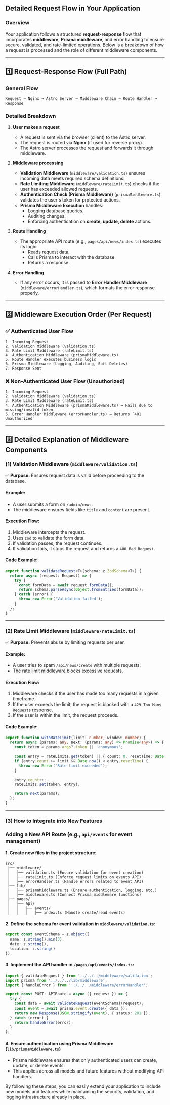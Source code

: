 ## **Detailed Request Flow in Your Application**

### **Overview**

Your application follows a structured **request-response** flow that incorporates **middleware**, **Prisma middleware**, and error handling to ensure secure, validated, and rate-limited operations. Below is a breakdown of how a request is processed and the role of different middleware components.

---

## **1️⃣ Request-Response Flow (Full Path)**

### **General Flow**

```
Request → Nginx → Astro Server → Middleware Chain → Route Handler → Response
```

### **Detailed Breakdown**

1. **User makes a request**

   - A request is sent via the browser (client) to the Astro server.
   - The request is routed via **Nginx** (if used for reverse proxy).
   - The Astro server processes the request and forwards it through middleware.

2. **Middleware processing**

   - **Validation Middleware** (`middleware/validation.ts`) ensures incoming data meets required schema definitions.
   - **Rate Limiting Middleware** (`middleware/rateLimit.ts`) checks if the user has exceeded allowed requests.
   - **Authentication Check (Prisma Middleware)** (`prismaMiddleware.ts`) validates the user's token for protected actions.
   - **Prisma Middleware Execution** handles:
     - Logging database queries.
     - Auditing changes.
     - Enforcing authentication on **create, update, delete** actions.

3. **Route Handling**

   - The appropriate API route (e.g., `pages/api/news/index.ts`) executes its logic:
     - Reads request data.
     - Calls Prisma to interact with the database.
     - Returns a response.

4. **Error Handling**

   - If any error occurs, it is passed to **Error Handler Middleware** (`middleware/errorHandler.ts`), which formats the error response properly.

---

## **2️⃣ Middleware Execution Order (Per Request)**

### ✅ **Authenticated User Flow**

```
1. Incoming Request
2. Validation Middleware (validation.ts)
3. Rate Limit Middleware (rateLimit.ts)
4. Authentication Middleware (prismaMiddleware.ts)
5. Route Handler executes business logic
6. Prisma Middleware (Logging, Auditing, Soft Deletes)
7. Response Sent
```

### ❌ **Non-Authenticated User Flow (Unauthorized)**

```
1. Incoming Request
2. Validation Middleware (validation.ts)
3. Rate Limit Middleware (rateLimit.ts)
4. Authentication Middleware (prismaMiddleware.ts) → Fails due to missing/invalid token
5. Error Handler Middleware (errorHandler.ts) → Returns `401 Unauthorized`
```

---

## **3️⃣ Detailed Explanation of Middleware Components**

### **(1) Validation Middleware (`middleware/validation.ts`)**

✅ **Purpose:** Ensures request data is valid before proceeding to the database.

#### **Example:**

- A user submits a form on `/admin/news`.
- The middleware ensures fields like `title` and `content` are present.

#### **Execution Flow:**

1. Middleware intercepts the request.
2. Uses `zod` to validate the form data.
3. If validation passes, the request continues.
4. If validation fails, it stops the request and returns a `400 Bad Request`.

#### **Code Example:**

```ts
export function validateRequest<T>(schema: z.ZodSchema<T>) {
  return async (request: Request) => {
    try {
      const formData = await request.formData();
      return schema.parseAsync(Object.fromEntries(formData));
    } catch (error) {
      throw new Error('Validation failed');
    }
  };
}
```

---

### **(2) Rate Limit Middleware (`middleware/rateLimit.ts`)**

✅ **Purpose:** Prevents abuse by limiting requests per user.

#### **Example:**

- A user tries to spam `/api/news/create` with multiple requests.
- The rate limit middleware blocks excessive requests.

#### **Execution Flow:**

1. Middleware checks if the user has made too many requests in a given timeframe.
2. If the user exceeds the limit, the request is blocked with a `429 Too Many Requests` response.
3. If the user is within the limit, the request proceeds.

#### **Code Example:**

```ts
export function withRateLimit(limit: number, window: number) {
  return async (params: any, next: (params: any) => Promise<any>) => {
    const token = params.args?.token || 'anonymous';
    
    const entry = rateLimits.get(token) || { count: 0, resetTime: Date.now() + window };
    if (entry.count >= limit && Date.now() < entry.resetTime) {
      throw new Error('Rate limit exceeded');
    }

    entry.count++;
    rateLimits.set(token, entry);

    return next(params);
  };
}
```

---

### **(3) How to Integrate into New Features**

### **Adding a New API Route (e.g., `api/events` for event management)**

#### **1. Create new files in the project structure:**

```
src/
 ├── middleware/
 │   ├── validation.ts (Ensure validation for event creation)
 │   ├── rateLimit.ts (Enforce request limits on events API)
 │   ├── errorHandler.ts (Handle errors related to event API)
 ├── lib/
 │   ├── prismaMiddleware.ts (Ensure authentication, logging, etc.)
 │   ├── middleware.ts (Connect Prisma middleware functions)
 ├── pages/
 │   ├── api/
 │   │   ├── events/
 │   │   │   ├── index.ts (Handle create/read events)
```

#### **2. Define the schema for event validation in `middleware/validation.ts`:**

```ts
export const eventSchema = z.object({
  name: z.string().min(3),
  date: z.string(),
  location: z.string()
});
```

#### **3. Implement the API handler in `/pages/api/events/index.ts`:**

```ts
import { validateRequest } from '../../../middleware/validation';
import prisma from '../../../lib/middleware';
import { handleError } from '../../../middleware/errorHandler';

export const POST: APIRoute = async ({ request }) => {
  try {
    const data = await validateRequest(eventSchema)(request);
    const event = await prisma.event.create({ data });
    return new Response(JSON.stringify(event), { status: 201 });
  } catch (error) {
    return handleError(error);
  }
};
```

#### **4. Ensure authentication using Prisma Middleware (`lib/prismaMiddleware.ts`)**

- Prisma middleware ensures that only authenticated users can create, update, or delete events.
- This applies across all models and future features without modifying API handlers.

By following these steps, you can easily extend your application to include new models and features while maintaining the security, validation, and logging infrastructure already in place.

